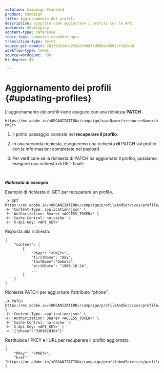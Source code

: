 ```yaml
---
solution: Campaign Standard
product: campaign
title: Aggiornamento dei profili
description: Scoprite come aggiornare i profili con le API.
audience: developing
content-type: reference
topic-tags: campaign-standard-apis
translation-type: tm+mt
source-git-commit: 501f52624ce253eb7b0d36d908ac8502cf1d3b48
workflow-type: tm+mt
source-wordcount: '96'
ht-degree: 4%

---
```



# Aggiornamento dei profili {#updating-profiles}

L&#39;aggiornamento dei profili viene eseguito con una richiesta **PATCH** .

`https://mc.adobe.io/<ORGANIZATION>/campaign/<apiName>/<resourceName>/<PKEY>`

1. Il primo passaggio consiste nel **recuperare il profilo**.

1. In una seconda richiesta, eseguiremo una richiesta **di** PATCH sul profilo con le informazioni completate nel payload.

1. Per verificare se la richiesta di PATCH ha aggiornato il profilo, possiamo eseguire una richiesta di GET finale.

<br/>

***Richiesta di esempio***

Esempio di richiesta di GET per recuperare un profilo.

```
-X GET https://mc.adobe.io/<ORGANIZATION>/campaign/profileAndServices/profile/<PKEY>\
-H 'Content-Type: application/json' \
-H 'Authorization: Bearer <ACCESS_TOKEN>' \
-H 'Cache-Control: no-cache' \
-H 'X-Api-Key: <API_KEY>'
```

Risposta alla richiesta.

```
{
    "content": [
        {
            "PKey": "<PKEY>",
            "firstName": "Amy",
            "lastName":"Dakota",
            "birthDate": "1980-10-24",
            ...
        }
    ]
}
```

Richiesta PATCH per aggiornare l&#39;attributo &quot;phone&quot;.

```
-X PATCH https://mc.adobe.io/<ORGANIZATION>/campaign/profileAndServices/profile/<PKEY> \
-H 'Content-Type: application/json' \
-H 'Authorization: Bearer <ACCESS_TOKEN>' \
-H 'Cache-Control: no-cache' \
-H 'X-Api-Key: <API_KEY>' \
-d '{"phone":"3301020304"}'
```

Restituisce l’PKEY e l’URL per recuperare il profilo aggiornato.

```
{
    "PKey": "<PKEY>",
    "href": "https://mc.adobe.io/<ORGANIZATION>/campaign/profileAndServices/profile/@2v1dr3ZKJveMDhAdh0MPnh9hNQQ93qb7AW6BNVVKknjwXvTZRBAgUqz1SNcB4ZndgjqOofx3BwBZYBftlmObISoM3rs"
}
```
